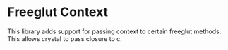 # Freeglut Context

This library adds support for passing context to certain freeglut methods.
This allows crystal to pass closure to c.
